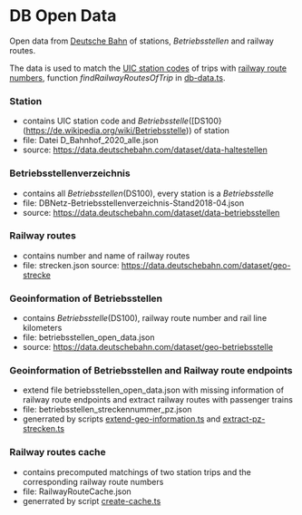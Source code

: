 # DB Open Data

Open data from [Deutsche Bahn](https://data.deutschebahn.com/) of stations, *Betriebsstellen* and  railway routes.

The data is used to match the [UIC station codes](https://www.wikidata.org/wiki/Property:P722) of trips with [railway route numbers](https://en.wikipedia.org/wiki/German_railway_route_numbers), function *findRailwayRoutesOfTrip* in [db-data.ts](../src/lib/db-data.ts).

### Station

* contains UIC station code and *Betriebsstelle*([DS100}(https://de.wikipedia.org/wiki/Betriebsstelle)) of station
* file: Datei D_Bahnhof_2020_alle.json
* source: https://data.deutschebahn.com/dataset/data-haltestellen

### Betriebsstellenverzeichnis

* contains all *Betriebsstellen*(DS100), every station is a *Betriebsstelle*
* file: DBNetz-Betriebsstellenverzeichnis-Stand2018-04.json
* source: https://data.deutschebahn.com/dataset/data-betriebsstellen

### Railway routes

* contains number and name of railway routes
* file: strecken.json
source: https://data.deutschebahn.com/dataset/geo-strecke

### Geoinformation of Betriebsstellen

* contains *Betriebsstelle*(DS100), railway route number and rail line kilometers
* file: betriebsstellen_open_data.json
* source: https://data.deutschebahn.com/dataset/geo-betriebsstelle

### Geoinformation of Betriebsstellen and Railway route endpoints

* extend file betriebsstellen_open_data.json with missing information of railway route endpoints and extract railway routes with passenger trains
* file: betriebsstellen_streckennummer_pz.json
* generrated by scripts [extend-geo-information.ts](../scripts/extend-geo-information.ts) and [extract-pz-strecken.ts](../scripts/extract-pz-strecken.ts)

### Railway routes cache

* contains precomputed matchings of two station trips and the corresponding railway route numbers
* file: RailwayRouteCache.json
* generrated by script [create-cache.ts](../scripts/create-cache.ts)